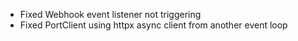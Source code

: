 - Fixed Webhook event listener not triggering
- Fixed PortClient using httpx async client from another event loop
